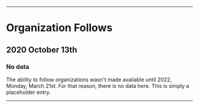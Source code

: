 
***

# Organization Follows

## 2020 October 13th

### No data

The ability to follow organizations wasn't made available until 2022, Monday, March 21st. For that reason, there is no data here. This is simply a placeholder entry.

***
